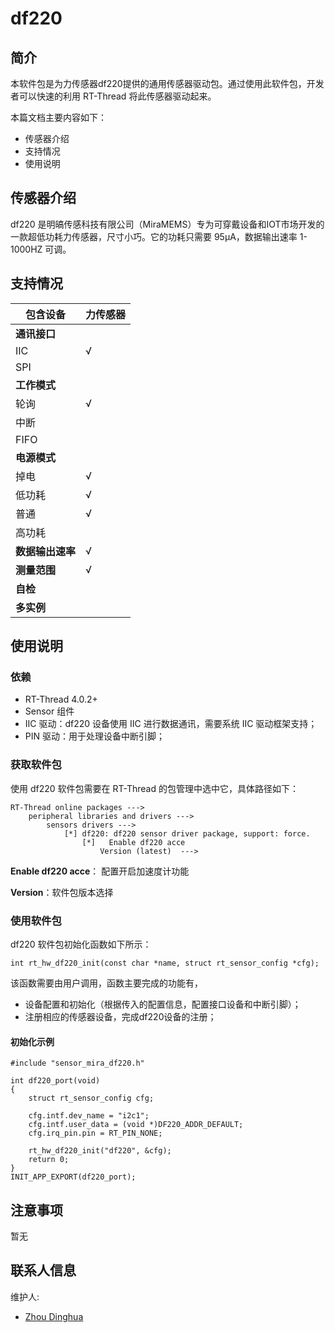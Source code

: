 # df220

## 简介

本软件包是为力传感器df220提供的通用传感器驱动包。通过使用此软件包，开发者可以快速的利用 RT-Thread 将此传感器驱动起来。

本篇文档主要内容如下：

- 传感器介绍
- 支持情况
- 使用说明

## 传感器介绍

df220 是明皜传感科技有限公司（MiraMEMS）专为可穿戴设备和IOT市场开发的一款超低功耗力传感器，尺寸小巧。它的功耗只需要 95μA，数据输出速率 1-1000HZ 可调。

## 支持情况

| 包含设备         | 力传感器 |
| ---------------- | -------- |
| **通讯接口**     |          |
| IIC              | √        |
| SPI              |          |
| **工作模式**     |          |
| 轮询             | √        |
| 中断             |          |
| FIFO             |          |
| **电源模式**     |          |
| 掉电             | √        |
| 低功耗           | √        |
| 普通             | √        |
| 高功耗           |          |
| **数据输出速率** | √        |
| **测量范围**     | √        |
| **自检**         |          |
| **多实例**       |          |

## 使用说明

### 依赖

- RT-Thread 4.0.2+
- Sensor 组件
- IIC 驱动：df220 设备使用 IIC 进行数据通讯，需要系统 IIC 驱动框架支持；
- PIN 驱动：用于处理设备中断引脚；

### 获取软件包

使用 df220 软件包需要在 RT-Thread 的包管理中选中它，具体路径如下：

```
RT-Thread online packages --->
    peripheral libraries and drivers --->
        sensors drivers --->
            [*] df220: df220 sensor driver package, support: force.
                [*]   Enable df220 acce
                    Version (latest)  --->
```

**Enable df220 acce**： 配置开启加速度计功能

**Version**：软件包版本选择

### 使用软件包

df220 软件包初始化函数如下所示：

```
int rt_hw_df220_init(const char *name, struct rt_sensor_config *cfg);
```

该函数需要由用户调用，函数主要完成的功能有，

- 设备配置和初始化（根据传入的配置信息，配置接口设备和中断引脚）；
- 注册相应的传感器设备，完成df220设备的注册；

#### 初始化示例

```
#include "sensor_mira_df220.h"

int df220_port(void)
{
    struct rt_sensor_config cfg;
    
    cfg.intf.dev_name = "i2c1";
    cfg.intf.user_data = (void *)DF220_ADDR_DEFAULT;
    cfg.irq_pin.pin = RT_PIN_NONE;

    rt_hw_df220_init("df220", &cfg);
    return 0;
}
INIT_APP_EXPORT(df220_port);
```

## 注意事项

暂无

## 联系人信息

维护人:

- [Zhou Dinghua](https://github.com/baozi119) 
